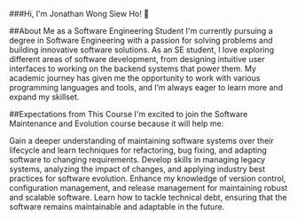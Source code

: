###Hi, I'm Jonathan Wong Siew Ho! 👋

##About Me as a Software Engineering Student
I'm currently pursuing a degree in Software Engineering with a passion for solving problems and building innovative software solutions. As an SE student, I love exploring different areas of software development, from designing intuitive user interfaces to working on the backend systems that power them. My academic journey has given me the opportunity to work with various programming languages and tools, and I’m always eager to learn more and expand my skillset.

##Expectations from This Course
I'm excited to join the Software Maintenance and Evolution course because it will help me:

Gain a deeper understanding of maintaining software systems over their lifecycle and learn techniques for refactoring, bug fixing, and adapting software to changing requirements.
Develop skills in managing legacy systems, analyzing the impact of changes, and applying industry best practices for software evolution.
Enhance my knowledge of version control, configuration management, and release management for maintaining robust and scalable software.
Learn how to tackle technical debt, ensuring that the software remains maintainable and adaptable in the future.
